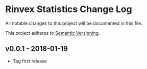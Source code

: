 # Rinvex Statistics Change Log

All notable changes to this project will be documented in this file.

This project adheres to [Semantic Versioning](CONTRIBUTING.md).


## v0.0.1 - 2018-01-19
- Tag first release
